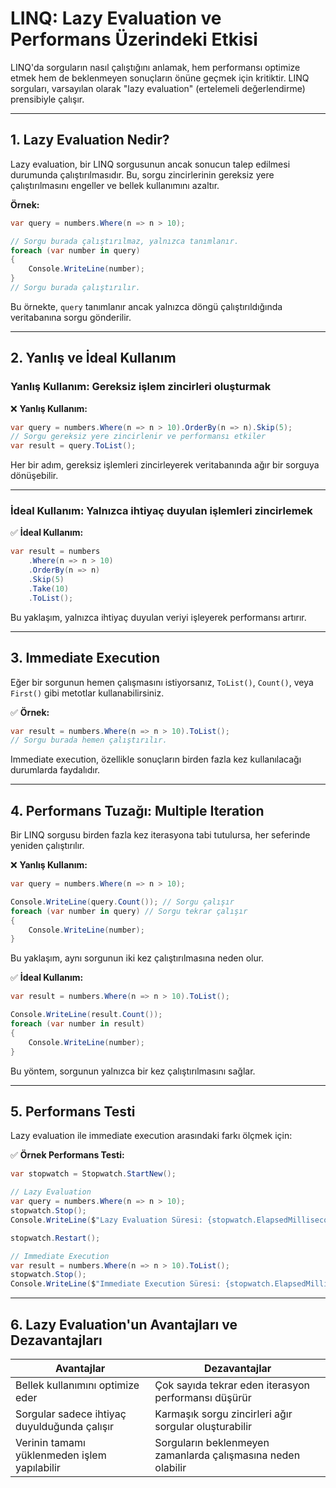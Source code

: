 # LINQ: Lazy Evaluation ve Performans Üzerindeki Etkisi

LINQ'da sorguların nasıl çalıştığını anlamak, hem performansı optimize etmek hem de beklenmeyen sonuçların önüne geçmek için kritiktir. LINQ sorguları, varsayılan olarak "lazy evaluation" (ertelemeli değerlendirme) prensibiyle çalışır.

---

## 1. Lazy Evaluation Nedir?

Lazy evaluation, bir LINQ sorgusunun ancak sonucun talep edilmesi durumunda çalıştırılmasıdır. Bu, sorgu zincirlerinin gereksiz yere çalıştırılmasını engeller ve bellek kullanımını azaltır.

**Örnek:**

```csharp
var query = numbers.Where(n => n > 10);

// Sorgu burada çalıştırılmaz, yalnızca tanımlanır.
foreach (var number in query)
{
    Console.WriteLine(number);
}
// Sorgu burada çalıştırılır.
```

Bu örnekte, `query` tanımlanır ancak yalnızca döngü çalıştırıldığında veritabanına sorgu gönderilir.

---

## 2. Yanlış ve İdeal Kullanım

### **Yanlış Kullanım:** Gereksiz işlem zincirleri oluşturmak

❌ **Yanlış Kullanım:**

```csharp
var query = numbers.Where(n => n > 10).OrderBy(n => n).Skip(5);
// Sorgu gereksiz yere zincirlenir ve performansı etkiler
var result = query.ToList();
```

Her bir adım, gereksiz işlemleri zincirleyerek veritabanında ağır bir sorguya dönüşebilir.

---

### **İdeal Kullanım:** Yalnızca ihtiyaç duyulan işlemleri zincirlemek

✅ **İdeal Kullanım:**

```csharp
var result = numbers
    .Where(n => n > 10)
    .OrderBy(n => n)
    .Skip(5)
    .Take(10)
    .ToList();
```

Bu yaklaşım, yalnızca ihtiyaç duyulan veriyi işleyerek performansı artırır.

---

## 3. Immediate Execution

Eğer bir sorgunun hemen çalışmasını istiyorsanız, `ToList()`, `Count()`, veya `First()` gibi metotlar kullanabilirsiniz.

✅ **Örnek:**

```csharp
var result = numbers.Where(n => n > 10).ToList();
// Sorgu burada hemen çalıştırılır.
```

Immediate execution, özellikle sonuçların birden fazla kez kullanılacağı durumlarda faydalıdır.

---

## 4. Performans Tuzağı: Multiple Iteration

Bir LINQ sorgusu birden fazla kez iterasyona tabi tutulursa, her seferinde yeniden çalıştırılır.

❌ **Yanlış Kullanım:**

```csharp
var query = numbers.Where(n => n > 10);

Console.WriteLine(query.Count()); // Sorgu çalışır
foreach (var number in query) // Sorgu tekrar çalışır
{
    Console.WriteLine(number);
}
```

Bu yaklaşım, aynı sorgunun iki kez çalıştırılmasına neden olur.

✅ **İdeal Kullanım:**

```csharp
var result = numbers.Where(n => n > 10).ToList();

Console.WriteLine(result.Count());
foreach (var number in result)
{
    Console.WriteLine(number);
}
```

Bu yöntem, sorgunun yalnızca bir kez çalıştırılmasını sağlar.

---

## 5. Performans Testi

Lazy evaluation ile immediate execution arasındaki farkı ölçmek için:

✅ **Örnek Performans Testi:**

```csharp
var stopwatch = Stopwatch.StartNew();

// Lazy Evaluation
var query = numbers.Where(n => n > 10);
stopwatch.Stop();
Console.WriteLine($"Lazy Evaluation Süresi: {stopwatch.ElapsedMilliseconds} ms");

stopwatch.Restart();

// Immediate Execution
var result = numbers.Where(n => n > 10).ToList();
stopwatch.Stop();
Console.WriteLine($"Immediate Execution Süresi: {stopwatch.ElapsedMilliseconds} ms");
```

---

## 6. Lazy Evaluation'un Avantajları ve Dezavantajları

| **Avantajlar**                                       | **Dezavantajlar**                                   |
|-----------------------------------------------------|---------------------------------------------------|
| Bellek kullanımını optimize eder                    | Çok sayıda tekrar eden iterasyon performansı düşürür |
| Sorgular sadece ihtiyaç duyulduğunda çalışır        | Karmaşık sorgu zincirleri ağır sorgular oluşturabilir |
| Verinin tamamı yüklenmeden işlem yapılabilir         | Sorguların beklenmeyen zamanlarda çalışmasına neden olabilir |